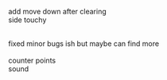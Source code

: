 add move down after clearing
<br />
side touchy
 <br />
 <br />

fixed minor bugs ish but maybe can find more
 <br />
  <br />
counter points
 <br />
sound
